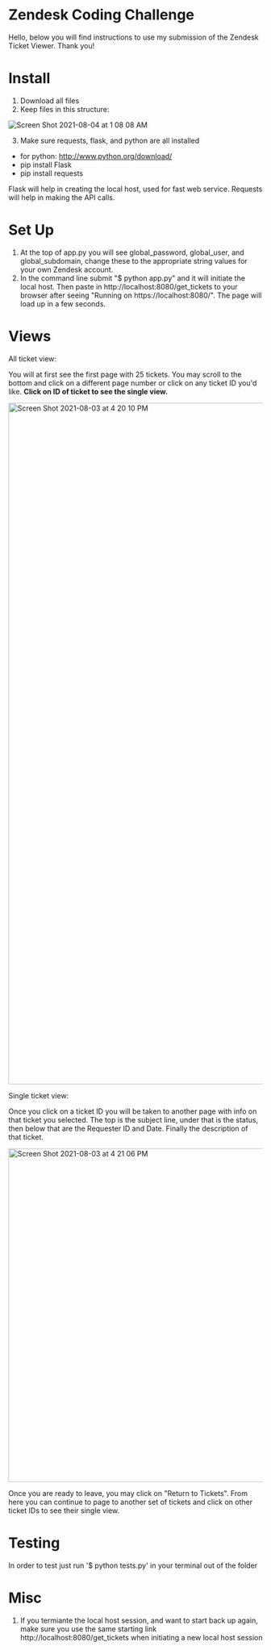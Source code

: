 # Zendesk Coding Challenge

Hello, below you will find instructions to use my submission of the Zendesk Ticket Viewer. Thank you!

# Install
 1. Download all files
 2. Keep files in this structure:
 
 ![Screen Shot 2021-08-04 at 1 08 08 AM](https://user-images.githubusercontent.com/63125608/128125221-9e017f4b-e53a-49e0-a3aa-467605830eab.png)

 3. Make sure requests, flask, and python are all installed
 - for python: http://www.python.org/download/
 - pip install Flask
 - pip install requests

Flask will help in creating the local host, used for fast web service. Requests will help in making the API calls.

# Set Up
1. At the top of app.py you will see global_password, global_user, and global_subdomain, change these to the appropriate string values for your own Zendesk account.
2. In the command line submit "$ python app.py" and it will initiate the local host. Then paste in http://localhost:8080/get_tickets to your browser after seeing "Running on https://localhost:8080/". The page will load up in a few seconds.

# Views
All ticket view:

You will at first see the first page with 25 tickets. You may scroll to the bottom and click on a different page number or click on any ticket ID you'd like. **Click on ID of ticket to see the single view.**

<img width="1352" alt="Screen Shot 2021-08-03 at 4 20 10 PM" src="https://user-images.githubusercontent.com/63125608/128080685-bff4b86b-464d-419e-83dc-78e6ab6072a7.png">

Single ticket view:

Once you click on a ticket ID you will be taken to another page with info on that ticket you selected. The top is the subject line, under that is the status, then below that are the Requester ID and Date. Finally the description of that ticket.

<img width="662" alt="Screen Shot 2021-08-03 at 4 21 06 PM" src="https://user-images.githubusercontent.com/63125608/128080807-44ffab5f-b986-44f9-9ddc-89c2d3b16d46.png">

Once you are ready to leave, you may click on "Return to Tickets". From here you can continue to page to another set of tickets and click on other ticket IDs to see their single view.

# Testing

In order to test just run '$ python tests.py' in your terminal out of the folder

# Misc

1. If you termiante the local host session, and want to start back up again, make sure you use the same starting link http://localhost:8080/get_tickets when initiating a new local host session
